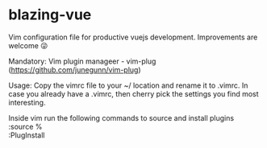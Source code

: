 # blazing-vue
Vim configuration file for productive vuejs development. Improvements are welcome 😜

Mandatory:
Vim plugin manageer - vim-plug (https://github.com/junegunn/vim-plug)

Usage:
Copy the vimrc file to your ~/ location and rename it to .vimrc. In case you already have a .vimrc, then cherry pick the settings you find most interesting.

Inside vim run the following commands to source and install plugins \
:source % \
:PlugInstall




